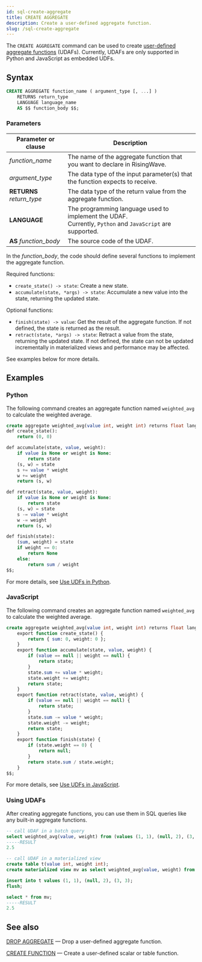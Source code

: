 ```yaml
---
id: sql-create-aggregate
title: CREATE AGGREGATE
description: Create a user-defined aggregate function.
slug: /sql-create-aggregate
---
```


<head>
  <link rel="canonical" href="https://docs.risingwave.com/docs/current/sql-create-aggregate/" />
</head>

The `CREATE AGGREGATE` command can be used to create [user-defined aggregate functions](/sql/udf/user-defined-functions.md) (UDAFs). Currently, UDAFs are only supported in Python and JavaScript as embedded UDFs.

## Syntax

```sql
CREATE AGGREGATE function_name ( argument_type [, ...] )
    RETURNS return_type
    LANGUAGE language_name
    AS $$ function_body $$;
```

### Parameters

| Parameter or clause       | Description                                                                                                    |
| ------------------------- | -------------------------------------------------------------------------------------------------------------- |
| _function_name_           | The name of the aggregate function that you want to declare in RisingWave.                                     |
| _argument_type_           | The data type of the input parameter(s) that the function expects to receive.                                  |
| **RETURNS** _return_type_ | The data type of the return value from the aggregate function.                                                 |
| **LANGUAGE**              | The programming language used to implement the UDAF. <br/> Currently, `Python` and `JavaScript` are supported. |
| **AS** _function_body_    | The source code of the UDAF.                                                                                   |

In the _function_body_, the code should define several functions to implement the aggregate function.

Required functions:

- `create_state() -> state`: Create a new state.
- `accumulate(state, *args) -> state`: Accumulate a new value into the state, returning the updated state.

Optional functions:

- `finish(state) -> value`: Get the result of the aggregate function. If not defined, the state is returned as the result.
- `retract(state, *args) -> state`: Retract a value from the state, returning the updated state. If not defined, the state can not be updated incrementally in materialized views and performance may be affected.

See examples below for more details.

## Examples

### Python

The following command creates an aggregate function named `weighted_avg` to calculate the weighted average.

```sql title="Python UDAF"
create aggregate weighted_avg(value int, weight int) returns float language python as $$
def create_state():
    return (0, 0)

def accumulate(state, value, weight):
    if value is None or weight is None:
        return state
    (s, w) = state
    s += value * weight
    w += weight
    return (s, w)

def retract(state, value, weight):
    if value is None or weight is None:
        return state
    (s, w) = state
    s -= value * weight
    w -= weight
    return (s, w)

def finish(state):
    (sum, weight) = state
    if weight == 0:
        return None
    else:
        return sum / weight
$$;
```

For more details, see [Use UDFs in Python](/sql/udf/udf-python-embedded.md).

### JavaScript

The following command creates an aggregate function named `weighted_avg` to calculate the weighted average.

```sql title="Javascript UDAF"
create aggregate weighted_avg(value int, weight int) returns float language javascript as $$
    export function create_state() {
        return { sum: 0, weight: 0 };
    }
    export function accumulate(state, value, weight) {
        if (value == null || weight == null) {
            return state;
        }
        state.sum += value * weight;
        state.weight += weight;
        return state;
    }
    export function retract(state, value, weight) {
        if (value == null || weight == null) {
            return state;
        }
        state.sum -= value * weight;
        state.weight -= weight;
        return state;
    }
    export function finish(state) {
        if (state.weight == 0) {
            return null;
        }
        return state.sum / state.weight;
    }
$$;
```

For more details, see [Use UDFs in JavaScript](/sql/udf/udf-javascript.md).

### Using UDAFs

After creating aggregate functions, you can use them in SQL queries like any built-in aggregate functions.

```sql title="Use UDAF"
-- call UDAF in a batch query
select weighted_avg(value, weight) from (values (1, 1), (null, 2), (3, 3)) as t(value, weight);
-----RESULT
2.5

-- call UDAF in a materialized view
create table t(value int, weight int);
create materialized view mv as select weighted_avg(value, weight) from t;

insert into t values (1, 1), (null, 2), (3, 3);
flush;

select * from mv;
-----RESULT
2.5
```

## See also

[DROP AGGREGATE](/sql/commands/sql-drop-aggregate.md) — Drop a user-defined aggregate function.

[CREATE FUNCTION](/sql/commands/sql-create-function.md) — Create a user-defined scalar or table function.

